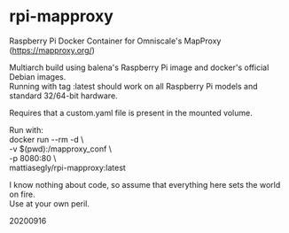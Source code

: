 # rpi-mapproxy
Raspberry Pi Docker Container for Omniscale's MapProxy (https://mapproxy.org/)

Multiarch build using balena's Raspberry Pi image and docker's official Debian images.<BR>
Running with tag :latest should work on all Raspberry Pi models and standard 32/64-bit hardware.

Requires that a custom.yaml file is present in the mounted volume.

Run with:<BR>
docker run --rm -d \\\
-v $(pwd):/mapproxy_conf \\\
-p 8080:80 \\\
mattiasegly/rpi-mapproxy:latest

I know nothing about code, so assume that everything here sets the world on fire.<BR>
Use at your own peril.

20200916
